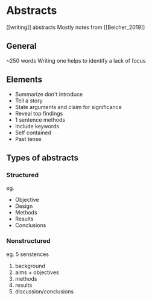 # Abstracts
[[writing]] abstracts
Mostly notes from [[Belcher_2019]] 

## General
~250 words
Writing one helps to identify a lack of focus

## Elements
* Summarize don't introduce
* Tell a story
* State arguments and claim for significance
* Reveal top findings
* 1 sentence methods
* Include keywords
* Self contained
* Past tense

## Types of abstracts
### Structured
eg. 
* Objective
* Design
* Methods
* Results
* Conclusions

### Nonstructured
eg. 5 senstences
1. background
2. aims + objectives
3. methods
4. results
5. discussion/conclusions